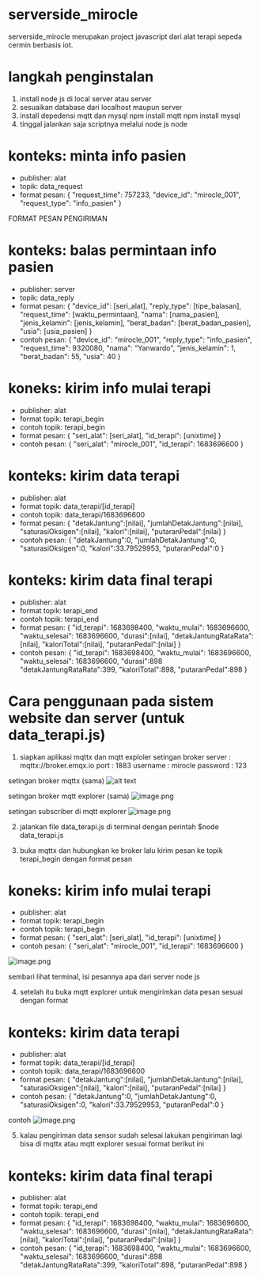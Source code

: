 # serverside_mirocle

serverside_mirocle merupakan project javascript dari alat terapi sepeda cermin berbasis iot.

# langkah penginstalan
1. install node js di local server atau server 
2. sesuaikan database dari localhost maupun server 
3. install depedensi mqtt dan mysql 
  npm install mqtt
  npm install mysql
4. tinggal jalankan saja scriptnya melalui node js 
  node <nama file.js>

# konteks: minta info pasien
- publisher: alat 
- topik: data_request
- format pesan: 
{
    "request_time": 757233,
    "device_id": "mirocle_001",
    "request_type": "info_pasien"
}
  
FORMAT PESAN PENGIRIMAN 

# konteks: balas permintaan info pasien
- publisher: server
- topik: data_reply
- format pesan:
{
  "device_id": [seri_alat],
  "reply_type": [tipe_balasan],
  "request_time": [waktu_permintaan],
  "nama": [nama_pasien],
  "jenis_kelamin": [jenis_kelamin],
  "berat_badan": [berat_badan_pasien],
  "usia": [usia_pasien]
}
- contoh pesan:
{
  "device_id": "mirocle_001",
  "reply_type": "info_pasien",
  "request_time": 9320080,
  "nama": "Yanwardo",
  "jenis_kelamin": 1,
  "berat_badan": 55,
  "usia": 40
}

# koneks: kirim info mulai terapi
- publisher: alat
- format topik: terapi_begin 
- contoh topik: terapi_begin
- format pesan: 
{
    "seri_alat": [seri_alat],
    "id_terapi": [unixtime]
}
- contoh pesan: 
{
    "seri_alat": "mirocle_001",
    "id_terapi": 1683696600
}

# konteks: kirim data terapi
- publisher: alat
- format topik: data_terapi/[id_terapi]
- contoh topik: data_terapi/1683696600
- format pesan: 
{
    "detakJantung":[nilai],
    "jumlahDetakJantung":[nilai],
    "saturasiOksigen":[nilai],
    "kalori":[nilai],
    "putaranPedal":[nilai]
}
- contoh pesan:
{
    "detakJantung":0,
    "jumlahDetakJantung":0,
    "saturasiOksigen":0,
    "kalori":33.79529953,
    "putaranPedal":0
}

# konteks: kirim data final terapi
- publisher: alat
- format topik: terapi_end
- contoh topik: terapi_end
- format pesan: 
{
   "id_terapi": 1683698400,
    "waktu_mulai": 1683696600,
    "waktu_selesai": 1683696600,
    "durasi":[nilai],
    "detakJantungRataRata":[nilai],
    "kaloriTotal":[nilai],
    "putaranPedal":[nilai]
}
- contoh pesan:
{
    "id_terapi": 1683698400,
    "waktu_mulai": 1683696600,
    "waktu_selesai": 1683696600,
    "durasi":898
    "detakJantungRataRata":399,
    "kaloriTotal":898,
    "putaranPedal":898
}

# Cara penggunaan pada sistem website dan server (untuk data_terapi.js)
1. siapkan aplikasi mqttx dan mqtt exploler 
setingan broker
server    : mqttx://broker.emqx.io
port      : 1883
username  : mirocle
password  : 123
  
setingan broker mqttx (sama)
![alt text]( {https://github.com/ariefmahendra/serverside_mirocle/blob/master/public/setingan%20mqttx.png} )
  
setingan broker mqtt explorer (sama)
![image.png]({https://drive.google.com/open?id=1GlRBu3NXP3wDZp3QSxwMpc0sQ2Cm_w8p&authuser=taelektro9%40gmail.com&usp=drive_fs})
  
setingan subscriber di mqtt explorer 
![image.png]({https://drive.google.com/open?id=1GlRBu3NXP3wDZp3QSxwMpc0sQ2Cm_w8p&authuser=taelektro9%40gmail.com&usp=drive_fs})
  
2. jalankan file data_terapi.js di terminal dengan perintah 
$node data_terapi.js
  
3. buka mqttx dan hubungkan ke broker lalu kirim pesan ke topik terapi_begin dengan format pesan 
# koneks: kirim info mulai terapi
  
- publisher: alat
- format topik: terapi_begin 
- contoh topik: terapi_begin
- format pesan: 
{
    "seri_alat": [seri_alat],
    "id_terapi": [unixtime]
}
- contoh pesan: 
{
    "seri_alat": "mirocle_001",
    "id_terapi": 1683696600
}

![image.png]({https://drive.google.com/open?id=1GlvFYLpF8b2TDJYy9GsLXxwnoKqx5T_3&authuser=taelektro9%40gmail.com&usp=drive_fs})
  
sembari lihat terminal, isi pesannya apa dari server node js

4. setelah itu buka mqtt explorer untuk mengirimkan data pesan sesuai dengan format 

# konteks: kirim data terapi
- publisher: alat
- format topik: data_terapi/[id_terapi]
- contoh topik: data_terapi/1683696600
- format pesan: 
{
    "detakJantung":[nilai],
    "jumlahDetakJantung":[nilai],
    "saturasiOksigen":[nilai],
    "kalori":[nilai],
    "putaranPedal":[nilai]
}
- contoh pesan:
{
    "detakJantung":0,
    "jumlahDetakJantung":0,
    "saturasiOksigen":0,
    "kalori":33.79529953,
    "putaranPedal":0
}

contoh 
![image.png]({https://drive.google.com/open?id=1GmEt5TBAJQxCCYgM2r653c8tdnD2p20h&authuser=taelektro9%40gmail.com&usp=drive_fs})
  
5. kalau pengiriman data sensor sudah selesai lakukan pengiriman lagi bisa di mqttx atau mqtt explorer sesuai format berikut ini 
  
# konteks: kirim data final terapi
- publisher: alat
- format topik: terapi_end
- contoh topik: terapi_end
- format pesan: 
{
   "id_terapi": 1683698400,
    "waktu_mulai": 1683696600,
    "waktu_selesai": 1683696600,
    "durasi":[nilai],
    "detakJantungRataRata":[nilai],
    "kaloriTotal":[nilai],
    "putaranPedal":[nilai]
}
- contoh pesan:
{
    "id_terapi": 1683698400,
    "waktu_mulai": 1683696600,
    "waktu_selesai": 1683696600,
    "durasi":898
    "detakJantungRataRata":399,
    "kaloriTotal":898,
    "putaranPedal":898
}
  
